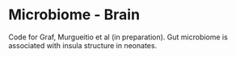 # Microbiome - Brain

Code for Graf, Murgueitio et al (in preparation). Gut microbiome is associated with insula structure in neonates.



